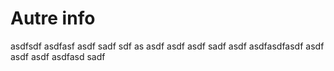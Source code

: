 # Autre info
asdfsdf asdfasf asdf sadf sdf as asdf asdf asdf sadf asdf asdfasdfasdf asdf asdf asdf asdfasd sadf 

